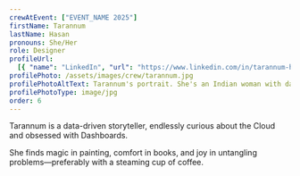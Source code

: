 ```yaml
---
crewAtEvent: ["EVENT_NAME 2025"]
firstName: Tarannum
lastName: Hasan
pronouns: She/Her
role: Designer
profileUrl:
  [{ "name": "LinkedIn", "url": "https://www.linkedin.com/in/tarannum-h/" }]
profilePhoto: /assets/images/crew/tarannum.jpg
profilePhotoAltText: Tarannum's portrait. She's an Indian woman with dark brown hair and a wearing glasses. She's wearing a blue coloured jumper.
profilePhotoType: image/jpg
order: 6
---
```


<p>Tarannum is a data-driven storyteller, endlessly curious about the Cloud and obsessed with Dashboards. 
</p>

<p>She finds magic in painting, comfort in books, and joy in untangling problems—preferably with a steaming cup of coffee.</p>
